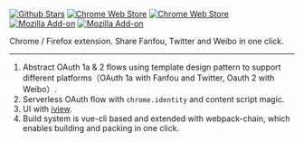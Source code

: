[![Github Stars][img-gh-stars]][gh-stars]
[![Chrome Web Store][img-chrome-dl]][cws]
[![Chrome Web Store][img-chrome-rating]][cws]
[![Mozilla Add-on][img-firefox-dl]][amo]
[![Mozilla Add-on][img-firefox-rating]][amo]

[img-gh-stars]: https://img.shields.io/github/stars/crimx/crx-weitweet.svg?label=Stars&style=social
[gh-stars]: https://github.com/crimx/crx-weitweet

[img-chrome-dl]: https://img.shields.io/chrome-web-store/d/jcgjbjbbcjgkpdanbnafdbdlbjacdkln.svg?maxAge=3600&colorB=1a73e8&label=Chrome%20downloads
[img-chrome-rating]: https://img.shields.io/chrome-web-store/rating/jcgjbjbbcjgkpdanbnafdbdlbjacdkln.svg?maxAge=3600&colorB=1a73e8&label=rating
[cws]: https://chrome.google.com/webstore/detail/jcgjbjbbcjgkpdanbnafdbdlbjacdkln?hl=en

[img-firefox-dl]: https://img.shields.io/amo/d/weitweet.svg?maxAge=3600&colorB=ff9500&label=Firefox%20downloads
[img-firefox-rating]: https://img.shields.io/amo/rating/weitweet.svg?maxAge=3600&colorB=ff9500&label=rating
[amo]: https://addons.mozilla.org/firefox/addon/weitweet/


Chrome / Firefox extension. Share Fanfou, Twitter and Weibo in one click.

<hr class="read-more" />

1. Abstract OAuth 1a & 2 flows using template design pattern to support different platforms（OAuth 1a with Fanfou and Twitter, Oauth 2 with Weibo）.
2. Serverless OAuth flow with `chrome.identity` and content script magic.
3. UI with [iview](https://iviewui.com).
4. Build system is vue-cli based and extended with webpack-chain, which enables building and packing in one click.
